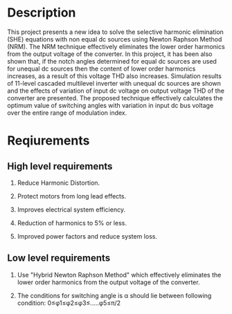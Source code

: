 # Description
This project presents a new idea to solve the selective harmonic elimination (SHE) equations with non equal dc sources using Newton Raphson Method (NRM).
The NRM technique effectively eliminates the lower order harmonics from the output voltage of the converter.
In this project, it has been also shown that, if the notch angles determined for equal dc sources are used for unequal dc sources then the content of lower order harmonics 
increases, as a result of this voltage THD also increases.
           Simulation results of 11-level cascaded multilevel inverter with unequal dc sources are shown and the effects of variation of input dc voltage on output voltage THD
of the converter are presented. The proposed technique effectively calculates the optimum value of switching angles with variation in input dc bus voltage over the entire 
range of modulation index.  

# Reqiurements
## High level requirements
1) Reduce Harmonic Distortion.

2) Protect motors from long lead effects.

3) Improves electrical system efficiency.

4) Reduction of harmonics to 5% or less.

5) Improved power factors and reduce system loss.

## Low level requirements
1) Use "Hybrid Newton Raphson Method" which effectively eliminates the lower order harmonics from the output voltage of the converter.

2) The conditions for switching angle is α should lie between following condition:
0≤φ1≤φ2≤φ3≤.....φ5≤π/2

